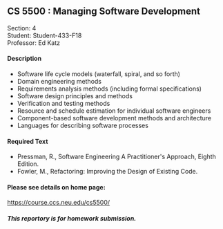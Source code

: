 ## CS 5500 : Managing Software Development
Section: 4 <br>
Student: Student-433-F18  <br>
Professor: Ed Katz  <br>
#### Description
* Software life cycle models (waterfall, spiral, and so forth)
* Domain engineering methods
* Requirements analysis methods (including formal specifications)
* Software design principles and methods
* Verification and testing methods
* Resource and schedule estimation for individual software engineers
* Component-based software development methods and architecture
* Languages for describing software processes

#### Required Text
* Pressman, R., Software Engineering A Practitioner's Approach, Eighth Edition. 
* Fowler, M., Refactoring: Improving the Design of Existing Code. 

#### Please see details on home page: 
<https://course.ccs.neu.edu/cs5500/>


##### This reportory is for homework submission.




